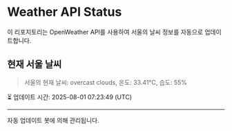 
# Weather API Status

이 리포지토리는 OpenWeather API를 사용하여 서울의 날씨 정보를 자동으로 업데이트합니다.

## 현재 서울 날씨
> 서울의 현재 날씨: overcast clouds, 온도: 33.41°C, 습도: 55%

⏳ 업데이트 시간: 2025-08-01 07:23:49 (UTC)

---
자동 업데이트 봇에 의해 관리됩니다.
